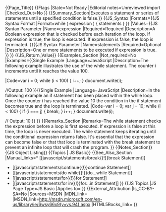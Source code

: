 {{Page_Title}}
{{Flags
|State=Not Ready
|Editorial notes=Unreviewed import
|Checked_Out=No
}}
{{Summary_Section|Executes a statement or series of statements until a specified condition is false.}}
{{JS_Syntax
|Formats={{JS Syntax Format
|Format=while ( expression ) {
     statements
}
}}
|Values={{JS Syntax Parameter
|Name=expression
|Required=Required
|Description=A Boolean expression that is checked before each iteration of the loop. If expression is true, the loop is executed. If expression is false, the loop is terminated.
}}{{JS Syntax Parameter
|Name=statements
|Required=Optional
|Description=One or more statements to be executed if expression is true.
}}
}}
{{JS_Return_Value}}
{{Examples_Section
|Not_required=No
|Examples={{Single Example
|Language=JavaScript
|Description=The following example illustrates the use of the while statement. The counter i increments until it reaches the value 100.


|Code=var i = 0;
while (i &lt; 100) {
    i++;
}
document.write(i);

//Output: 100
}}{{Single Example
|Language=JavaScript
|Description=In the following example an if statement has been placed within the while loop. Once the counter i has reached the value 10 the condition in the if statement becomes true and the loop is terminated.
|Code=var i = 0;
var j = 10;
while (i &lt; 100) {
    if (i === j) {
        break;
    }
    i++;
}
document.write(i);
 
// Output: 10
}}
}}
{{Remarks_Section
|Remarks=The while statement checks the expression before a loop is first executed. If expression is false at this time, the loop is never executed.
The while statement keeps iterating until the conditional expression returns false. It's essential that the expression can become false or that that loop is terminated with the break statement to prevent an infinite loop that will crash the program.
}}
{{Notes_Section}}
{{JS Object Listing}}
{{Topics | JS Basic}}
{{See_Also_Section
|Manual_links=* [[javascript/statements/break{{!}}break Statement]]
* [[javascript/statements/continue{{!}}continue Statement]]
* [[javascript/statements/do while{{!}}do...while Statement]]
* [[javascript/statements/for{{!}}for Statement]]
* [[javascript/statements/for in{{!}}for...in Statement]]
}}
{{JS Topics
|JS Page Type=JS Basic
|Applies to=
}}
{{External_Attribution
|Is_CC-BY-SA=No
|Sources=MSDN
|MDN_link=
|MSDN_link=http://msdn.microsoft.com/en-us/library/ie/6wsy66x9(v=vs.94).aspx
|HTML5Rocks_link=
}}